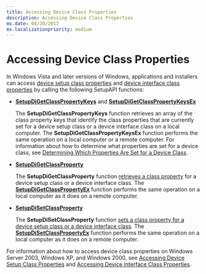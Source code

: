 ```yaml
---
title: Accessing Device Class Properties
description: Accessing Device Class Properties
ms.date: 04/20/2017
ms.localizationpriority: medium
---
```


# Accessing Device Class Properties


In Windows Vista and later versions of Windows, applications and installers can access [device setup class properties](/previous-versions/ff542239(v=vs.85)) and [device interface class properties](/previous-versions/ff541406(v=vs.85)) by calling the following SetupAPI functions:

-   [**SetupDiGetClassPropertyKeys**](/windows/win32/api/setupapi/nf-setupapi-setupdigetclasspropertykeys) and [**SetupDiGetClassPropertyKeysEx**](/windows/win32/api/setupapi/nf-setupapi-setupdigetclasspropertykeysexw)

    The **SetupDiGetClassPropertyKeys** function retrieves an array of the class property keys that identify the class properties that are currently set for a device setup class or a device interface class on a local computer. The **SetupDiGetClassPropertyKeysEx** function performs the same operation on a local computer or a remote computer. For information about how to determine what properties are set for a device class, see [Determining Which Properties Are Set for a Device Class](determining-which-properties-are-set-for-a-device-class.md).

-   [**SetupDiGetClassProperty**](/windows/win32/api/setupapi/nf-setupapi-setupdigetclasspropertyw)

    The **SetupDiGetClassProperty** function [retrieves a class property](retrieving-a-device-class-property-value.md) for a device setup class or a device interface class. The [**SetupDiGetClassPropertyEx**](/windows/win32/api/setupapi/nf-setupapi-setupdigetclasspropertyexw) function performs the same operation on a local computer as it does on a remote computer.

-   [**SetupDiSetClassProperty**](/windows/win32/api/setupapi/nf-setupapi-setupdisetclasspropertyw)

    The **SetupDiSetClassProperty** function [sets a class property for a device setup class or a device interface class](setting-a-device-class-property-value.md). The [**SetupDiSetClassPropertyEx**](/windows/win32/api/setupapi/nf-setupapi-setupdisetclasspropertyexw) function performs the same operation on a local computer as it does on a remote computer.

For information about how to access device class properties on Windows Server 2003, Windows XP, and Windows 2000, see [Accessing Device Setup Class Properties](accessing-device-setup-class-properties.md) and [Accessing Device Interface Class Properties](accessing-device-interface-class-properties.md).

 

